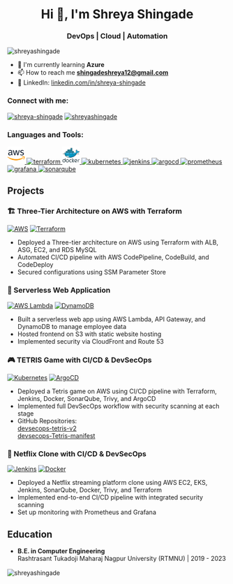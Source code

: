 <h1 align="center">Hi 👋, I'm Shreya Shingade</h1>
<h3 align="center">DevOps | Cloud | Automation</h3>

<p align="left"> <img src="https://komarev.com/ghpvc/?username=shreyashingade&label=Profile%20views&color=0e75b6&style=flat" alt="shreyashingade" /> </p>

- 🌱 I'm currently learning **Azure**
- 📫 How to reach me **shingadeshreya12@gmail.com**
- 🔗 LinkedIn: [linkedin.com/in/shreya-shingade](https://linkedin.com/in/shreya-shingade)

<h3 align="left">Connect with me:</h3>
<p align="left">
<a href="https://linkedin.com/in/shreya-shingade" target="blank"><img align="center" src="https://raw.githubusercontent.com/rahuldkjain/github-profile-readme-generator/master/src/images/icons/Social/linked-in-alt.svg" alt="shreya-shingade" height="30" width="40" /></a>
<a href="https://github.com/ShreyaShingade" target="blank"><img align="center" src="https://raw.githubusercontent.com/rahuldkjain/github-profile-readme-generator/master/src/images/icons/Social/github.svg" alt="shreyashingade" height="30" width="40" /></a>
</p>

<h3 align="left">Languages and Tools:</h3>
<p align="left"> 
  <a href="https://aws.amazon.com" target="_blank" rel="noreferrer"> <img src="https://raw.githubusercontent.com/devicons/devicon/master/icons/amazonwebservices/amazonwebservices-original-wordmark.svg" alt="aws" width="40" height="40"/> </a>
  <a href="https://www.terraform.io" target="_blank" rel="noreferrer"> <img src="https://www.vectorlogo.zone/logos/terraformio/terraformio-icon.svg" alt="terraform" width="40" height="40"/> </a>
  <a href="https://www.docker.com/" target="_blank" rel="noreferrer"> <img src="https://raw.githubusercontent.com/devicons/devicon/master/icons/docker/docker-original-wordmark.svg" alt="docker" width="40" height="40"/> </a>
  <a href="https://kubernetes.io" target="_blank" rel="noreferrer"> <img src="https://www.vectorlogo.zone/logos/kubernetes/kubernetes-icon.svg" alt="kubernetes" width="40" height="40"/> </a>
  <a href="https://www.jenkins.io" target="_blank" rel="noreferrer"> <img src="https://www.vectorlogo.zone/logos/jenkins/jenkins-icon.svg" alt="jenkins" width="40" height="40"/> </a>
  <a href="https://argoproj.github.io/" target="_blank" rel="noreferrer"> <img src="https://www.vectorlogo.zone/logos/argoprojio/argoprojio-icon.svg" alt="argocd" width="40" height="40"/> </a>
  <a href="https://prometheus.io/" target="_blank" rel="noreferrer"> <img src="https://www.vectorlogo.zone/logos/prometheusio/prometheusio-icon.svg" alt="prometheus" width="40" height="40"/> </a>
  <a href="https://grafana.com" target="_blank" rel="noreferrer"> <img src="https://www.vectorlogo.zone/logos/grafana/grafana-icon.svg" alt="grafana" width="40" height="40"/> </a>
  <a href="https://www.sonarqube.org/" target="_blank" rel="noreferrer"> <img src="https://www.vectorlogo.zone/logos/sonarqube/sonarqube-icon.svg" alt="sonarqube" width="40" height="40"/> </a>
</p>

<h2 align="left">Projects</h2>

### 🏗️ Three-Tier Architecture on AWS with Terraform
[![AWS](https://img.shields.io/badge/AWS-%23FF9900.svg?style=for-the-badge&logo=amazon-aws&logoColor=white)](https://aws.amazon.com)
[![Terraform](https://img.shields.io/badge/Terraform-7B42BC.svg?style=for-the-badge&logo=terraform&logoColor=white)](https://terraform.io)
- Deployed a Three-tier architecture on AWS using Terraform with ALB, ASG, EC2, and RDS MySQL
- Automated CI/CD pipeline with AWS CodePipeline, CodeBuild, and CodeDeploy
- Secured configurations using SSM Parameter Store

### 🚀 Serverless Web Application
[![AWS Lambda](https://img.shields.io/badge/AWS_Lambda-FF9900?style=for-the-badge&logo=amazon-aws&logoColor=white)](https://aws.amazon.com/lambda/)
[![DynamoDB](https://img.shields.io/badge/Amazon_DynamoDB-4053D6?style=for-the-badge&logo=Amazon-DynamoDB&logoColor=white)](https://aws.amazon.com/dynamodb/)
- Built a serverless web app using AWS Lambda, API Gateway, and DynamoDB to manage employee data
- Hosted frontend on S3 with static website hosting
- Implemented security via CloudFront and Route 53

### 🎮 TETRIS Game with CI/CD & DevSecOps
[![Kubernetes](https://img.shields.io/badge/kubernetes-326CE5.svg?style=for-the-badge&logo=kubernetes&logoColor=white)](https://kubernetes.io)
[![ArgoCD](https://img.shields.io/badge/ArgoCD-EF7B4D.svg?style=for-the-badge&logo=argo&logoColor=white)](https://argoproj.github.io/)
- Deployed a Tetris game on AWS using CI/CD pipeline with Terraform, Jenkins, Docker, SonarQube, Trivy, and ArgoCD
- Implemented full DevSecOps workflow with security scanning at each stage
- GitHub Repositories:  
  [devsecops-tetris-v2](https://github.com/ShreyaShingade/devsecops-tetris-v2.git)  
  [devsecops-Tetris-manifest](https://github.com/ShreyaShingade/devsecops-Tetris-manifest.git)

### 🎥 Netflix Clone with CI/CD & DevSecOps
[![Jenkins](https://img.shields.io/badge/Jenkins-D24939.svg?style=for-the-badge&logo=Jenkins&logoColor=white)](https://jenkins.io)
[![Docker](https://img.shields.io/badge/Docker-2496ED.svg?style=for-the-badge&logo=docker&logoColor=white)](https://docker.com)
- Deployed a Netflix streaming platform clone using AWS EC2, EKS, Jenkins, SonarQube, Docker, Trivy, and Terraform
- Implemented end-to-end CI/CD pipeline with integrated security scanning
- Set up monitoring with Prometheus and Grafana

<h2 align="left">Education</h2>

- **B.E. in Computer Engineering**  
  Rashtrasant Tukadoji Maharaj Nagpur University (RTMNU) | 2019 - 2023

<p><img align="center" src="https://github-readme-stats.vercel.app/api/top-langs?username=shreyashingade&show_icons=true&locale=en&layout=compact" alt="shreyashingade" /></p>

